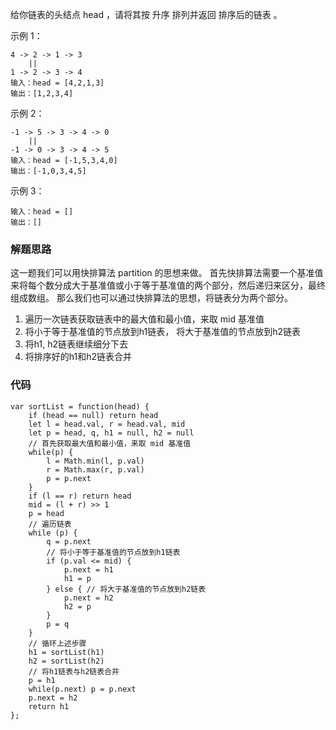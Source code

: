 给你链表的头结点 head ，请将其按 升序 排列并返回 排序后的链表 。

示例 1：
```
4 -> 2 -> 1 -> 3
    ||
1 -> 2 -> 3 -> 4
输入：head = [4,2,1,3]
输出：[1,2,3,4]
```
示例 2：
```
-1 -> 5 -> 3 -> 4 -> 0
    ||
-1 -> 0 -> 3 -> 4 -> 5
输入：head = [-1,5,3,4,0]
输出：[-1,0,3,4,5]
```
示例 3：
```
输入：head = []
输出：[]
```
### 解题思路
这一题我们可以用快排算法 partition 的思想来做。
首先快排算法需要一个基准值来将每个数分成大于基准值或小于等于基准值的两个部分，然后递归来区分，最终组成数组。
那么我们也可以通过快排算法的思想，将链表分为两个部分。
1. 遍历一次链表获取链表中的最大值和最小值，来取 mid 基准值
2. 将小于等于基准值的节点放到h1链表， 将大于基准值的节点放到h2链表
3. 将h1, h2链表继续细分下去
4. 将排序好的h1和h2链表合并


### 代码
```
var sortList = function(head) {
    if (head == null) return head
    let l = head.val, r = head.val, mid
    let p = head, q, h1 = null, h2 = null
    // 首先获取最大值和最小值，来取 mid 基准值
    while(p) {
        l = Math.min(l, p.val)
        r = Math.max(r, p.val)
        p = p.next
    }
    if (l == r) return head
    mid = (l + r) >> 1
    p = head
    // 遍历链表
    while (p) {
        q = p.next
        // 将小于等于基准值的节点放到h1链表
        if (p.val <= mid) {
            p.next = h1
            h1 = p
        } else { // 将大于基准值的节点放到h2链表
            p.next = h2
            h2 = p
        }
        p = q
    }
    // 循环上述步骤
    h1 = sortList(h1)
    h2 = sortList(h2)
    // 将h1链表与h2链表合并
    p = h1
    while(p.next) p = p.next
    p.next = h2
    return h1
};
```